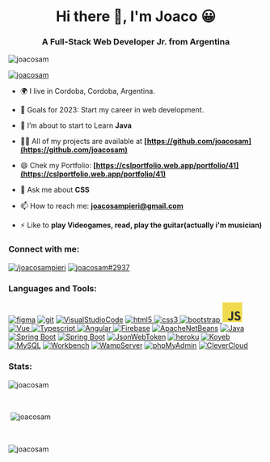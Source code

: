 <h1 align="center">Hi there 👋, I'm Joaco 😀</h1>
<h3 align="center">A Full-Stack Web Developer Jr. from Argentina</h3>

<p align="left"> <img src="https://komarev.com/ghpvc/?username=joacosam&label=Profile%20views&color=0e75b6&style=flat" alt="joacosam" /> </p>

<p align="left"> <a href="https://github.com/ryo-ma/github-profile-trophy"><img src="https://github-profile-trophy.vercel.app/?username=joacosam" alt="joacosam" /></a> </p>

- 🌍 I live in Cordoba, Cordoba, Argentina.

- 🥅 Goals for 2023: Start my career in web development.

- 🌱 I’m about to start to Learn **Java**

- 👨‍💻 All of my projects are available at **[https://github.com/joacosam](https://github.com/joacosam)**

- 😄 Chek my Portfolio: **[https://cslportfolio.web.app/portfolio/41](https://cslportfolio.web.app/portfolio/41)**

- 💬 Ask me about **CSS**

- 📫 How to reach me: **[joacosampieri@gmail.com](mailto:joacosam@gmail.com)**

- ⚡ Like to **play Videogames, read, play the guitar(actually i'm musician)**

<h3 align="left">Connect with me:</h3>
<p align="left">
<a href="https://www.linkedin.com/in/joaquin-sampieri/" target="blank"><img align="center" src="https://raw.githubusercontent.com/rahuldkjain/github-profile-readme-generator/master/src/images/icons/Social/linked-in-alt.svg" alt="/joacosampieri" height="30" width="40" /></a>
<a href="https://discord.gg/joacosam#2937" target="blank"><img align="center" src="https://raw.githubusercontent.com/rahuldkjain/github-profile-readme-generator/master/src/images/icons/Social/discord.svg" alt="joacosam#2937" height="30" width="40" /></a>
</p>

<h3 align="left">Languages and Tools:</h3>
<p align="left">
    <a href="https://www.figma.com/" target="_blank" rel="noreferrer" > <img src="https://www.vectorlogo.zone/logos/figma/figma-icon.svg" alt="figma" width="40" height="40"/></a>
    <a href="https://git-scm.com/" target="_blank" rel="noreferrer"> <img src="https://www.vectorlogo.zone/logos/git-scm/git-scm-icon.svg" alt="git" width="40" height="40"/></a>
    <a href="https://code.visualstudio.com/" target="_blank" rel="noreferrer"> <img src="https://upload.wikimedia.org/wikipedia/commons/thumb/9/9a/Visual_Studio_Code_1.35_icon.svg/2048px-Visual_Studio_Code_1.35_icon.svg.png" alt="VisualStudioCode" width="40" height="40"/></a>
    <a href="https://www.w3.org/html/" target="_blank" rel="noreferrer"> <img src="https://cdn.icon-icons.com/icons2/2107/PNG/512/file_type_html_icon_130541.png" alt="html5" width="40" height="40"/> </a> 
    <a href="https://www.w3schools.com/css/" target="_blank" rel="noreferrer"> <img src="https://encrypted-tbn0.gstatic.com/images?q=tbn:ANd9GcQ36HePyq5kEKwGkh1TG1CEaf6LSt4yugfpUQ&usqp=CAU" alt="css3" width="40" height="40"/> </a> 
    <a href="https://getbootstrap.com" target="_blank" rel="noreferrer"> <img src="https://getbootstrap.com/docs/5.3/assets/brand/bootstrap-logo-shadow.png" alt="bootstrap" width="40" height="40"/> </a>
    <a href="https://developer.mozilla.org/en-US/docs/Web/JavaScript" target="_blank" rel="noreferrer"> <img src="https://raw.githubusercontent.com/devicons/devicon/master/icons/javascript/javascript-original.svg" alt="javascript" width="40" height="40"/> </a>
    <a href="https://vuejs.org/" target="_blank" rel="noreferrer"> <img src="https://upload.wikimedia.org/wikipedia/commons/thumb/9/95/Vue.js_Logo_2.svg/1184px-Vue.js_Logo_2.svg.png" alt="Vue" width="40" height="40"/> </a>
    <a href="https://www.typescriptlang.org/" target="_blank" rel="noreferrer"> <img src="https://upload.wikimedia.org/wikipedia/commons/thumb/4/4c/Typescript_logo_2020.svg/1200px-Typescript_logo_2020.svg.png" alt="Typescript" width="40" height="40"/> </a>
    <a href="https://angular.io/" target="_blank" rel="noreferrer"> <img src="https://upload.wikimedia.org/wikipedia/commons/thumb/c/cf/Angular_full_color_logo.svg/2048px-Angular_full_color_logo.svg.png" alt="Angular" width="40" height="40"/> </a>
    <a href="https://firebase.google.com/?hl=es" target="_blank" rel="noreferrer"> <img src="https://cdn.freebiesupply.com/logos/large/2x/firebase-1-logo-png-transparent.png" alt="Firebase" width="40" height="40"/></a>
    <a href="https://netbeans.apache.org/" target="_blank" rel="noreferrer"> <img src="https://netbeans.apache.org/images/apache-netbeans.svg" alt="ApacheNetBeans" width="40" height="40"/></a>
    <a href="https://www.oracle.com/ar/java/" target="_blank" rel="noreferrer"> <img src="https://img.icons8.com/color/512/java-coffee-cup-logo--v1.png" alt="Java" width="40" height="40"/></a>
    <a href="https://spring.io/" target="_blank" rel="noreferrer"> <img src="https://dz2cdn1.dzone.com/storage/temp/12434118-spring-boot-logo.png" alt="Spring Boot" width="40" height="40"/></a>
     <a href="https://jwt.io/" target="_blank" rel="noreferrer"> <img src="https://jwt.io/img/pic_logo.svg" alt="Spring Boot" width="40" height="40"/></a>
    <a href="https://postman.com" target="_blank" rel="noreferrer"> <img src="https://www.vectorlogo.zone/logos/getpostman/getpostman-icon.svg" alt="JsonWebToken" width="40" height="40"/></a>
    <a href="https://heroku.com" target="_blank" rel="noreferrer"> <img src="https://www.vectorlogo.zone/logos/heroku/heroku-icon.svg" alt="heroku" width="40" height="40"/></a>
    <a href="https://www.koyeb.com/" target="_blank" rel="noreferrer"> <img src="https://cdn2.systemsdigest.com/sites/default/files/logos/koyeb-thumb.png" alt="Koyeb" width="40" height="40"/></a>
    <a href="https://www.mysql.com/" target="_blank" rel="noreferrer"> <img src="https://cdn-icons-png.flaticon.com/128/5968/5968521.png" alt="MySQL" width="40" height="40"/></a>
    <a href="https://dev.mysql.com/downloads/workbench/" target="_blank" rel="noreferrer"> <img src="https://pbs.twimg.com/profile_images/621577553376100352/lvR3kClO_400x400.png" alt="Workbench" width="40" height="40"/></a>
    <a href="https://www.wampserver.com/en/" target="_blank" rel="noreferrer"> <img src="https://d4.alternativeto.net/BGrNMt8Y-3bIbrXycpHNGYBk2ZYCBLDv8_JAaR5y3U4/rs:fill:280:280:0/g:ce:0:0/YWJzOi8vZGlzdC9pY29ucy93YW1wXzEwMDk3Ni5wbmc.png" alt="WampServer" width="40" height="40"/></a>
    <a href="https://www.phpmyadmin.net/" target="_blank" rel="noreferrer"> <img src="https://encrypted-tbn0.gstatic.com/images?q=tbn:ANd9GcQUHEXaueR401i6dZzEZTkzJ48hYgFtsIOIRqox3vsHV69b-05QTD79LTB12SX5JzH334s&usqp=CAU" alt="phpMyAdmin" width="40" height="40"/></a>
    <a href="https://www.clever-cloud.com/" target="_blank" rel="noreferrer"> <img src="https://www.clever-cloud.com/app/themes/cc-wp-theme/assets/img/brand-assets/square-png.png" alt="CleverCloud" width="40" height="40"/></a>
</p>

<h3 align="left">Stats:</h3>
<p><img align="center" src="https://github-readme-stats.vercel.app/api/top-langs?username=joacosam&show_icons=true&locale=en&layout=compact" alt="joacosam" /></p><br>

<p>&nbsp;<img align="center" src="https://github-readme-stats.vercel.app/api?username=joacosam&show_icons=true&locale=en" alt="joacosam" /></p><br>

<p><img align="center" src="https://github-readme-streak-stats.herokuapp.com/?user=joacosam&" alt="joacosam" /></p><br>


<!--
**joacosam/joacosam** is a ✨ _special_ ✨ repository because its `README.md` (this file) appears on your GitHub profile.

Here are some ideas to get you started:

- 🔭 I’m currently working on ...
- 🌱 I’m currently learning ...
- 👯 I’m looking to collaborate on ...
- 🤔 I’m looking for help with ...
- 💬 Ask me about ...
- 📫 How to reach me: ...
- 😄 Pronouns: ...
- ⚡ Fun fact: ...
-->


